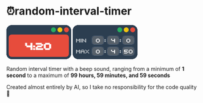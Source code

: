 # ⏰random-interval-timer

![Screenshot](./screenshot1.png)
![Screenshot](./screenshot2.png)

Random interval timer with a beep sound, ranging from a minimum of **1 second** to a maximum of **99 hours, 59 minutes, and 59 seconds**

Created almost entirely by AI, so I take no responsibility for the code quality 🐸
